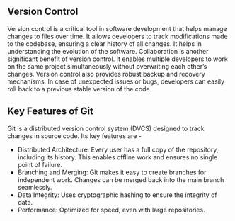 ## Version Control
Version control is a critical tool in software development that helps manage changes to files over time. It allows developers to track modifications made to the codebase, ensuring a clear history of all changes. It helps in understanding the evolution of the software. Collaboration is another significant benefit of version control. It enables multiple developers to work on the same project simultaneously without overwriting each other’s changes. Version control also provides robust backup and recovery mechanisms. In case of unexpected issues or bugs, developers can easily roll back to a previous stable version of the code. 

## Key Features of Git
Git is a distributed version control system DVCS designed to track changes in
source code. Its key features are -

- Distributed Architecture: Every user has a full copy of the repository,
including its history. This enables offline work and ensures no single point of
failure.
- Branching and Merging: Git makes it easy to create branches for independent
work. Changes can be merged back into the main branch seamlessly.
- Data Integrity: Uses cryptographic hashing to ensure the integrity of data.
- Performance: Optimized for speed, even with large repositories.